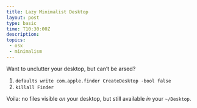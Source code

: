 ```yaml
---
title: Lazy Minimalist Desktop
layout: post
type: basic
time: T10:30:00Z
description: 
topics: 
 - osx
 - minimalism
---
```


Want to unclutter your desktop, but can’t be arsed?

1. `defaults write com.apple.finder CreateDesktop -bool false`
2. `killall Finder`

Voila: no files visible *on* your desktop, but still available *in* your `~/Desktop`.